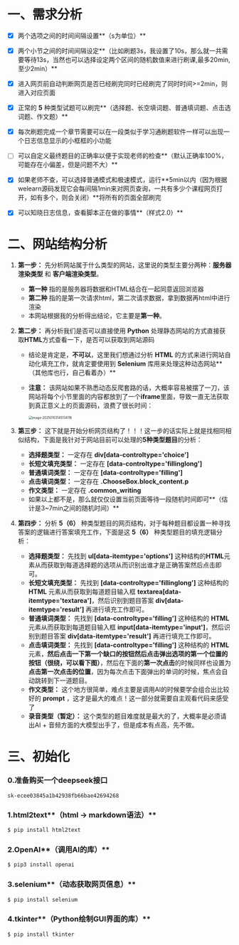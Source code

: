 # 一、需求分析

- [x] 两个选项之间的时间间隔设置**（s为单位）**
- [x] 两个小节之间的时间间隔设定**（比如刷题3s，我设置了10s，那么就一共需要等待13s，当然也可以选择设定两个区间的随机数值来进行刷课,最多20min,至少2min）**
- [x] 进入网页前自动判断网页是否已经刷完同时已经刷完了同时时间>=2min，则进入对应页面
- [x] 正常的 **5** 种类型试题可以刷完**（选择题、长空填词题、普通填词题、点击选词题、作文题）**
- [x] 每次刷题完成一个章节需要可以在一段类似于学习通刷题软件一样可以出现一个日志信息显示的小框框的小功能
- [ ] 可以自定义最终题目的正确率以便于实现老师的检查**（默认正确率100%，可能存在小偏差，但是问题不大）**
- [x] 如果老师不查，可以选择普通模式和极速模式，运行**5min以内（因为根据welearn源码发现它会每间隔1min来对网页查询，一共有多少个课程网页打开，如有多个，则会关闭）**将所有的页面全部刷完
- [x] 可以知晓日志信息，查看脚本正在做的事情**（样式2.0）** 



# 二、网站结构分析

1. **第一步：** 先分析网站属于什么类型的网站，这里说的类型主要分两种：**服务器渲染类型** 和 **客户端渲染类型**。

   - **第一种** 指的是服务器将数据和HTML结合在一起同意返回浏览器 
   - **第二种** 指的是第一次请求html，第二次请求数据，拿到数据再html中进行渲染
   - 本网站根据我的分析得出结论，它主要是**第一种**。

2. **第二步：** 再分析我们是否可以直接使用 **Python** 处理静态网站的方式直接获取**HTML**方式查看一下，是否可以获取到网站源码

   - 结论是肯定是，**不可以**，这里我们想通过分析 **HTML** 的方式来进行网站自动化填充工作，就肯定要使用到 **Selenium** 库用来处理这种动态网站**（其他库也行，自己看着办）**

   - **注意：** 该网站如果不熟悉动态反爬套路的话，大概率容易被摆了一刀，该网站将每个小节里面的内容都放到了一个**iframe**里面，导致一直无法获取到真正意义上的页面源码，浪费了很长时间：

     <img src="https://mogullzr001.oss-cn-beijing.aliyuncs.com/typora_img/202501032026790.png" alt="image-20250103145134116" style="zoom: 50%;" />

3. **第三步：** 这下就是开始分析网页结构了！！！这一步的话实际上就是找相同相似结构，下面是我针对于网站目前可以处理的**5种类型题目**的分析：

   - **选择题类型：** 一定存在 **div[data-controltype='choice']**
   - **长短文填充类型：** 一定存在 **[data-controltype='fillinglong']**
   - **普通填词类型：** 一定存在 **[data-controltype='filling']**
   - **点击填词类型：** 一定存在 **.ChooseBox.block_content.p**
   - **作文类型：** 一定存在 **.common_writing**
   - 如果以上都不是，那么就仅仅设置当前页面等待一段随机时间即可**（估计是3~7min之间的随机时间）**

4. **第四步：** 分析 **5（6）** 种类型题目的网页结构，对于每种题目都设置一种寻找答案的逻辑进行答案填充工作，下面是这 **5（6）** 种类型题目的填充逻辑分析：

   - **选择题类型：** 先找到 **ul[data-itemtype='options']** 这种结构的**HTML**元素从而获取到每道选择题的选项从而识别出谁才是正确答案然后点击即可。
   - **长短文填充类型：** 先找到 **[data-controltype='fillinglong']** 这种结构的 **HTML** 元素从而获取到每道题目输入框 **textarea[data-itemtype='textarea']**，然后识别到题目答案 **div[data-itemtype='result']** 再进行填充工作即可。
   - **普通填词类型：**  先找到 **[data-controltype='filling']** 这种结构的 **HTML** 元素从而获取到每道题目输入框 **input[data-itemtype='input']**，然后识别到题目答案 **div[data-itemtype='result']** 再进行填充工作即可。
   - **点击填词类型：**  先找到 **[data-controltype='filling']** 这种结构的 **HTML** 元素，**然后点击一下第一个缺口的按钮然后点击弹出选项的第一个位置的按钮（很绕，可以看下图）**，然后在下面的**第一次点击**的时候同样也设置为**点击第一次点击的位置**，因为每次点击下面弹出的单词的时候，焦点会自动跳转到下一道题目。
   - **作文类型：** 这个地方很简单，难点主要是调用AI的时候要学会组合出比较好的 **prompt** ，这才是最大的难点！这一部分就需要自主观看代码来感受了
   - **录音类型（暂定）：** 这个类型的题目难度就是最大的了，大概率是必须请出AI + 音频方面的大模型出手了，但是成本有点高，先不做。

# 三、初始化

### 0.准备购买一个deepseek接口

```
sk-ecee03845a1b42938fb66bae42694268
```

### 1.html2text**（html -> markdown语法）**

```bash
$ pip install html2text
```

### 2.OpenAI**（调用AI的库）**

```bash
$ pip3 install openai
```

### 3.selenium**（动态获取网页信息）**

```bash
$ pip install selenium
```

### 4.tkinter**（Python绘制GUI界面的库）**

```bash
$ pip install tkinter
```
